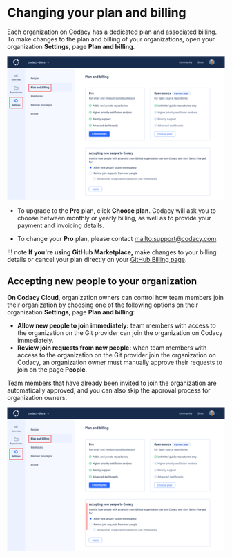 # Changing your plan and billing

Each organization on Codacy has a dedicated plan and associated billing. To make changes to the plan and billing of your organizations, open your organization **Settings**, page **Plan and billing**.

![Plan and billing for a Codacy organization](images/organization-plan-billing.png)

-   To upgrade to the **Pro** plan, click **Choose plan**. Codacy will ask you to choose between monthly or yearly billing, as well as to provide your payment and invoicing details.

-   To change your **Pro** plan, please contact <mailto:support@codacy.com>.

<!--start-github-marketplace-->
!!! note
    **If you're using GitHub Marketplace,** make changes to your billing details or cancel your plan directly on your [GitHub Billing page](https://github.com/settings/billing).
<!--end-github-marketplace-->

## Accepting new people to your organization

**On Codacy Cloud**, organization owners can control how team members join their organization by choosing one of the following options on their organization **Settings**, page **Plan and billing**:

-   **Allow new people to join immediately:** team members with access to the organization on the Git provider can join the organization on Codacy immediately.
-   **Review join requests from new people:** when team members with access to the organization on the Git provider join the organization on Codacy, an organization owner must manually approve their requests to join on the page **People**.

Team members that have already been invited to join the organization are automatically approved, and you can also skip the approval process for organization owners.

![Accepting new people to the organization](images/organization-plan-billing-people-accept.png)
